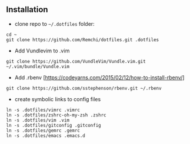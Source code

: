 ## Installation

* clone repo to `~/.dotfiles` folder:

```
cd ~
git clone https://github.com/Remchi/dotfiles.git .dotfiles
```

* Add Vundlevim to .vim
```
git clone https://github.com/VundleVim/Vundle.vim.git ~/.vim/bundle/Vundle.vim
```

* Add .rbenv [https://codeyarns.com/2015/02/12/how-to-install-rbenv/]
```
git clone https://github.com/sstephenson/rbenv.git ~/.rbenv
```

* create symbolic links to config files

```
ln -s .dotfiles/vimrc .vimrc
ln -s .dotfiles/zshrc-oh-my-zsh .zshrc
ln -s .dotfiles/vim .vim
ln -s .dotfiles/gitconfig .gitconfig
ln -s .dotfiles/gemrc .gemrc
ln -s .dotfiles/emacs .emacs.d
```

